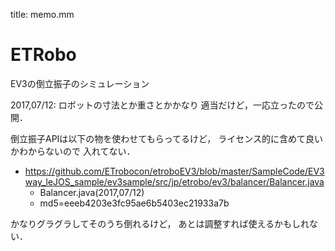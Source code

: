 title: memo.mm

ETRobo
========================================

EV3の倒立振子のシミュレーション

2017,07/12: ロボットの寸法とか重さとかかなり
適当だけど，一応立ったので公開．

倒立振子APIは以下の物を使わせてもらってるけど，
ライセンス的に含めて良いかわからないので
入れてない．

* <https://github.com/ETrobocon/etroboEV3/blob/master/SampleCode/EV3way_leJOS_sample/ev3sample/src/jp/etrobo/ev3/balancer/Balancer.java>
    + Balancer.java(2017,07/12)
    + md5=eeeb4203e3fc95ae6b5403ec21933a7b

かなりグラグラしてそのうち倒れるけど，
あとは調整すれば使えるかもしれない．

